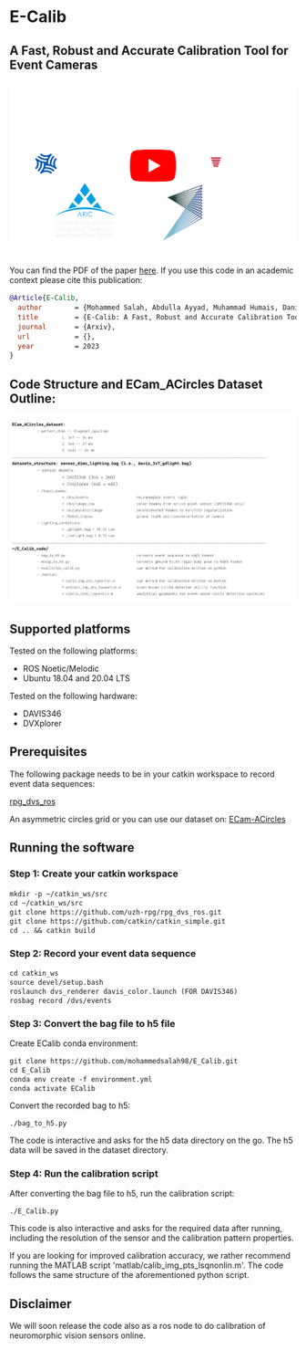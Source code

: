 # E-Calib
## A Fast, Robust and Accurate Calibration Tool for Event Cameras 

[![E-Calib:](https://github.com/mohammedsalah98/E_Calib/blob/master/video_thumbnail.png)](https://youtu.be/4giQn6rt-48)

#
You can find the PDF of the paper [here]().
If you use this code in an academic context please cite this publication:

```bibtex
@Article{E-Calib,
  author        = {Mohammed Salah, Abdulla Ayyad, Muhammad Humais, Daniel Gehrig, Abdelqader Abusafieh, Lakmal Seneviratne, Davide Scaramuzza, and Yahya Zweiri},
  title         = {E-Calib: A Fast, Robust and Accurate Calibration Tool for Event Cameras},
  journal       = {Arxiv},
  url           = {},
  year          = 2023
}
```

## Code Structure and ECam_ACircles Dataset Outline:
![Alt text](https://github.com/mohammedsalah98/E_Calib/blob/master/dataset.png)

## Supported platforms

Tested on the following platforms:

- ROS Noetic/Melodic
- Ubuntu 18.04 and 20.04 LTS

Tested on the following hardware:

- DAVIS346
- DVXplorer

## Prerequisites
The following package needs to be in your catkin workspace to record event data sequences:

[rpg_dvs_ros](https://github.com/uzh-rpg/rpg_dvs_ros)

An asymmetric circles grid or you can use our dataset on: [ECam-ACircles](https://www.dropbox.com/scl/fo/n7xwn82tpohku1vhn3pcj/h?dl=0&rlkey=vm1c94o4ll5a8eq5dbbknse1a)

## Running the software
### Step 1: Create your catkin workspace
```
mkdir -p ~/catkin_ws/src
cd ~/catkin_ws/src
git clone https://github.com/uzh-rpg/rpg_dvs_ros.git
git clone https://github.com/catkin/catkin_simple.git
cd .. && catkin build
```

### Step 2: Record your event data sequence
```
cd catkin_ws
source devel/setup.bash
roslaunch dvs_renderer davis_color.launch (FOR DAVIS346)
rosbag record /dvs/events
```

### Step 3: Convert the bag file to h5 file
Create ECalib conda environment:
```
git clone https://github.com/mohammedsalah98/E_Calib.git
cd E_Calib
conda env create -f environment.yml
conda activate ECalib
```
Convert the recorded bag to h5:
```
./bag_to_h5.py
```

The code is interactive and asks for the h5 data directory on the go. The h5 data will be saved in the dataset directory.

### Step 4: Run the calibration script
After converting the bag file to h5, run the calibration script:
```
./E_Calib.py
```

This code is also interactive and asks for the required data after running, including the resolution of the sensor and the calibration pattern properties.

If you are looking for improved calibration accuracy, we rather recommend running the MATLAB script 'matlab/calib_img_pts_lsqnonlin.m'. The code follows the same structure of the aforementioned python script.

## Disclaimer
We will soon release the code also as a ros node to do calibration of neuromorphic vision sensors online.
